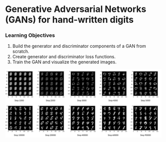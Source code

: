 # Generative Adversarial Networks (GANs) for hand-written digits

### Learning Objectives
1.   Build the generator and discriminator components of a GAN from scratch.
2.   Create generator and discriminator loss functions.
3.   Train the GAN and visualize the generated images.




![](Gen_images.png)
